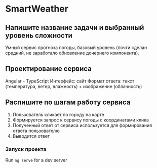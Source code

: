 # SmartWeather

## Напишите название задачи и выбранный уровень сложности

Умный сервис прогноза погоды, базовый уровень (почти сделан средний, не заработало обновление дочернего компонента).

## Проектирование сервиса

Angular - TypeScript
Интерфейс: сайт
Формат ответа: текст (температура, ветер, влажность) + изображение (облачность)

## Распишите по шагам работу сервиса

1. Пользователь кликает по городу на карте
2. Формируется запрос к сервису погоды с координатами клика
3. Полученный ответ от сервиса используется для формирования ответа пользователю
4. Выводится ответ

### Запуск проекта

Run `ng serve` for a dev server

